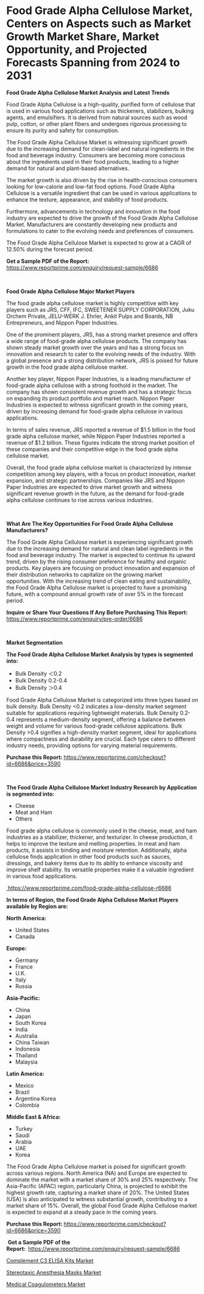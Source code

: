<p><h1>Food Grade Alpha Cellulose Market, Centers on Aspects such as Market Growth Market Share, Market Opportunity, and Projected Forecasts Spanning from 2024 to 2031</h1></p><p><strong>Food Grade Alpha Cellulose Market Analysis and Latest Trends</strong></p>
<p><p>Food Grade Alpha Cellulose is a high-quality, purified form of cellulose that is used in various food applications such as thickeners, stabilizers, bulking agents, and emulsifiers. It is derived from natural sources such as wood pulp, cotton, or other plant fibers and undergoes rigorous processing to ensure its purity and safety for consumption.</p><p>The Food Grade Alpha Cellulose Market is witnessing significant growth due to the increasing demand for clean-label and natural ingredients in the food and beverage industry. Consumers are becoming more conscious about the ingredients used in their food products, leading to a higher demand for natural and plant-based alternatives.</p><p>The market growth is also driven by the rise in health-conscious consumers looking for low-calorie and low-fat food options. Food Grade Alpha Cellulose is a versatile ingredient that can be used in various applications to enhance the texture, appearance, and stability of food products.</p><p>Furthermore, advancements in technology and innovation in the food industry are expected to drive the growth of the Food Grade Alpha Cellulose Market. Manufacturers are constantly developing new products and formulations to cater to the evolving needs and preferences of consumers.</p><p>The Food Grade Alpha Cellulose Market is expected to grow at a CAGR of 12.50% during the forecast period.</p></p>
<p><strong>Get a Sample PDF of the Report:&nbsp;</strong> <a href="https://www.reportprime.com/enquiry/request-sample/6686">https://www.reportprime.com/enquiry/request-sample/6686</a></p>
<p>&nbsp;</p>
<p><strong>Food Grade Alpha Cellulose Major Market Players</strong></p>
<p><p>The food grade alpha cellulose market is highly competitive with key players such as JRS, CFF, IFC, SWEETENER SUPPLY CORPORATION, Juku Orchem Private, JELU-WERK J. Ehrler, Ankit Pulps and Boards, NB Entrepreneurs, and Nippon Paper Industries. </p><p>One of the prominent players, JRS, has a strong market presence and offers a wide range of food-grade alpha cellulose products. The company has shown steady market growth over the years and has a strong focus on innovation and research to cater to the evolving needs of the industry. With a global presence and a strong distribution network, JRS is poised for future growth in the food grade alpha cellulose market.</p><p>Another key player, Nippon Paper Industries, is a leading manufacturer of food-grade alpha cellulose with a strong foothold in the market. The company has shown consistent revenue growth and has a strategic focus on expanding its product portfolio and market reach. Nippon Paper Industries is expected to witness significant growth in the coming years, driven by increasing demand for food-grade alpha cellulose in various applications.</p><p>In terms of sales revenue, JRS reported a revenue of $1.5 billion in the food grade alpha cellulose market, while Nippon Paper Industries reported a revenue of $1.2 billion. These figures indicate the strong market position of these companies and their competitive edge in the food grade alpha cellulose market.</p><p>Overall, the food grade alpha cellulose market is characterized by intense competition among key players, with a focus on product innovation, market expansion, and strategic partnerships. Companies like JRS and Nippon Paper Industries are expected to drive market growth and witness significant revenue growth in the future, as the demand for food-grade alpha cellulose continues to rise across various industries.</p></p>
<p>&nbsp;</p>
<p><strong>What Are The Key Opportunities For Food Grade Alpha Cellulose Manufacturers?</strong></p>
<p><p>The Food Grade Alpha Cellulose market is experiencing significant growth due to the increasing demand for natural and clean label ingredients in the food and beverage industry. The market is expected to continue its upward trend, driven by the rising consumer preference for healthy and organic products. Key players are focusing on product innovation and expansion of their distribution networks to capitalize on the growing market opportunities. With the increasing trend of clean eating and sustainability, the Food Grade Alpha Cellulose market is projected to have a promising future, with a compound annual growth rate of over 5% in the forecast period.</p></p>
<p><strong>Inquire or Share Your Questions If Any Before Purchasing This Report:</strong> <a href="https://www.reportprime.com/enquiry/pre-order/6686">https://www.reportprime.com/enquiry/pre-order/6686</a></p>
<p>&nbsp;</p>
<p><strong>Market Segmentation</strong></p>
<p><strong>The Food Grade Alpha Cellulose Market Analysis by types is segmented into:</strong></p>
<p><ul><li>Bulk Density ＜0.2</li><li>Bulk Density 0.2-0.4</li><li>Bulk Density ＞0.4</li></ul></p>
<p><p>Food Grade Alpha Cellulose Market is categorized into three types based on bulk density. Bulk Density <0.2 indicates a low-density market segment suitable for applications requiring lightweight materials. Bulk Density 0.2-0.4 represents a medium-density segment, offering a balance between weight and volume for various food-grade cellulose applications. Bulk Density >0.4 signifies a high-density market segment, ideal for applications where compactness and durability are crucial. Each type caters to different industry needs, providing options for varying material requirements.</p></p>
<p><strong>Purchase this Report:&nbsp;</strong><a href="https://www.reportprime.com/checkout?id=6686&price=3590">https://www.reportprime.com/checkout?id=6686&price=3590</a></p>
<p>&nbsp;</p>
<p><strong>The Food Grade Alpha Cellulose Market Industry Research by Application is segmented into:</strong></p>
<p><ul><li>Cheese</li><li>Meat and Ham</li><li>Others</li></ul></p>
<p><p>Food grade alpha cellulose is commonly used in the cheese, meat, and ham industries as a stabilizer, thickener, and texturizer. In cheese production, it helps to improve the texture and melting properties. In meat and ham products, it assists in binding and moisture retention. Additionally, alpha cellulose finds application in other food products such as sauces, dressings, and bakery items due to its ability to enhance viscosity and improve shelf stability. Its versatile properties make it a valuable ingredient in various food applications.</p></p>
<p><a href="https://www.reportprime.com/food-grade-alpha-cellulose-r6686">&nbsp;https://www.reportprime.com/food-grade-alpha-cellulose-r6686</a></p>
<p><strong>In terms of Region, the Food Grade Alpha Cellulose Market Players available by Region are:</strong></p>
<p>
    <p> <strong> North America: </strong>
        <ul>
            <li>United States</li>
            <li>Canada</li>
        </ul>
        </p> 
    <p> <strong> Europe: </strong>
        <ul>
            <li>Germany</li>
            <li>France</li>
            <li>U.K.</li>
            <li>Italy</li>
            <li>Russia</li>
        </ul>
        </p> 
    <p> <strong> Asia-Pacific: </strong>
        <ul>
            <li>China</li>
            <li>Japan</li>
            <li>South Korea</li>
            <li>India</li>
            <li>Australia</li>
            <li>China Taiwan</li>
            <li>Indonesia</li>
            <li>Thailand</li>
            <li>Malaysia</li>
        </ul>
        </p> 
    <p> <strong> Latin America: </strong>
        <ul>
            <li>Mexico</li>
            <li>Brazil</li>
            <li>Argentina Korea</li>
            <li>Colombia</li>
        </ul>
        </p> 
    <p> <strong> Middle East & Africa: </strong>
        <ul>
            <li>Turkey</li>
            <li>Saudi</li>
            <li>Arabia</li>
            <li>UAE</li>
            <li>Korea</li>
        </ul>
    </p>
    </p>
<p><p>The Food Grade Alpha Cellulose market is poised for significant growth across various regions. North America (NA) and Europe are expected to dominate the market with a market share of 30% and 25% respectively. The Asia-Pacific (APAC) region, particularly China, is projected to exhibit the highest growth rate, capturing a market share of 20%. The United States (USA) is also anticipated to witness substantial growth, contributing to a market share of 15%. Overall, the global Food Grade Alpha Cellulose market is expected to expand at a steady pace in the coming years.</p></p>
<p><strong>Purchase this Report: </strong><a href="https://www.reportprime.com/checkout?id=6686&price=3590">https://www.reportprime.com/checkout?id=6686&price=3590</a></p>
<p>&nbsp;<strong>Get a Sample PDF of the Report:&nbsp;&nbsp;</strong><a href="https://www.reportprime.com/enquiry/request-sample/6686">https://www.reportprime.com/enquiry/request-sample/6686</a></p>
<p><strong></strong></p>
<p><p><a href="https://www.linkedin.com/pulse/complement-c3-elisa-kits-market-size-global-industry-overview-pxtde?trackingId=OkJ3Ctjq1iOIxUupNHZNPQ%3D%3D">Complement C3 ELISA Kits Market</a></p><p><a href="https://www.linkedin.com/pulse/stereotaxic-anesthesia-masks-market-size-focuses-dynamics-mhile?trackingId=3q7Bl%2BGuhN%2Fzie7xIkSKRw%3D%3D">Stereotaxic Anesthesia Masks Market</a></p><p><a href="https://www.linkedin.com/pulse/medical-coagulometers-market-size-evaluating-its-trends-9wtwe?trackingId=%2BTYgk9wJwWJeDKQG3lSD3w%3D%3D">Medical Coagulometers Market</a></p></p>